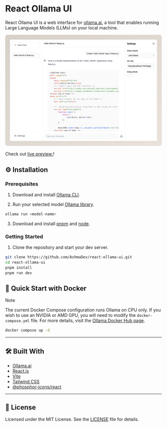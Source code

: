 # React Ollama UI

React Ollama UI is a web interface for [ollama.ai](https://ollama.ai/download), a tool that enables running Large Language Models (LLMs) on your local machine.

<p align="center">
  <img src=".github/preview.png" alt="React Ollama UI preview">
</p>

Check out [live preview:](https://react-ollama-ui.vercel.app/)!

## ⚙️ Installation

### Prerequisites

1. Download and install [Ollama CLI](https://ollama.ai/download).

2. Run your selected model [Ollama library](https://ollama.com/library).

```bash
ollama run <model-name>
```

3. Download and install [pnpm](https://pnpm.io/installation) and [node](https://nodejs.org/en/download).

### Getting Started

1. Clone the repository and start your dev server.

```bash
git clone https://github.com/AshmaDev/react-ollama-ui.git
cd react-ollama-ui
pnpm install
pnpm run dev
```

## 🐳 Quick Start with Docker

> [!NOTE]  
> The current Docker Compose configuration runs Ollama on CPU only. If you wish to use an NVIDIA or AMD GPU, you will need to modify the `docker-compose.yml` file. For more details, visit the [Ollama Docker Hub page](https://hub.docker.com/r/ollama/ollama).

```bash
docker compose up -d
```

---

## 🛠 Built With

- [Ollama.ai](https://ollama.ai/)
- [React.js](https://react.dev/)
- [Vite](https://vitejs.dev/)
- [Tailwind CSS](https://tailwindcss.com/)
- [@phosphor-icons/react](https://phosphoricons.com)

---

## 📝 License

Licensed under the MIT License. See the [LICENSE](LICENSE.md) file for details.

